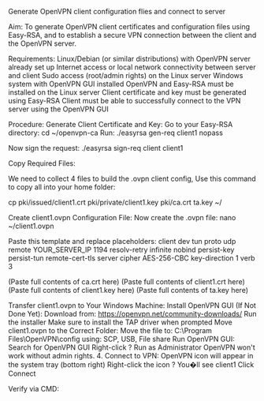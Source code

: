 Generate OpenVPN client configuration flies and connect to server

Aim:
To generate OpenVPN client certificates and configuration files using Easy-RSA, and to establish a secure VPN connection between the client and the OpenVPN server.

Requirements:
Linux/Debian (or similar distributions) with OpenVPN server already set up
Internet access or local network connectivity between server and client
Sudo access (root/admin rights) on the Linux server
Windows system with OpenVPN GUI installed
OpenVPN and Easy-RSA must be installed on the Linux server
Client certificate and key must be generated using Easy-RSA
Client must be able to successfully connect to the VPN server using the OpenVPN GUI

Procedure:
Generate Client Certificate and Key:
Go to your Easy-RSA directory:
cd ~/openvpn-ca
Run:
./easyrsa gen-req client1 nopass





Now sign the request:
./easyrsa sign-req client client1

Copy Required Files:

We need to collect 4 files to build the .ovpn client config, Use this command to copy all into your home folder:

cp pki/issued/client1.crt pki/private/client1.key pki/ca.crt ta.key ~/

Create client1.ovpn Configuration File:
Now create the .ovpn file:
nano ~/client1.ovpn

Paste this template and replace placeholders:
client dev tun
proto udp
remote YOUR_SERVER_IP 1194 resolv-retry infinite
nobind persist-key persist-tun
remote-cert-tls server cipher AES-256-CBC key-direction 1
verb 3

<ca>
(Paste full contents of ca.crt here)
</ca>

<cert>
(Paste full contents of client1.crt here)
</cert>

<key>
(Paste full contents of client1.key here)
</key>

<tls-auth>
(Paste full contents of ta.key here)
</tls-auth>
	

Transfer client1.ovpn to Your Windows Machine:
Install OpenVPN GUI (If Not Done Yet):
Download from: https://openvpn.net/community-downloads/
Run the installer
Make sure to install the TAP driver when prompted
Move client1.ovpn to the Correct Folder:
Move the file to: C:\Program Files\OpenVPN\config using: SCP, USB, File share
Run OpenVPN GUI:
Search for OpenVPN GUI
Right-click ? Run as Administrator
OpenVPN won't work without admin rights.
4. Connect to VPN:
OpenVPN icon will appear in the system tray (bottom right)
Right-click the icon ? You�ll see client1
Click Connect

Verify via CMD: